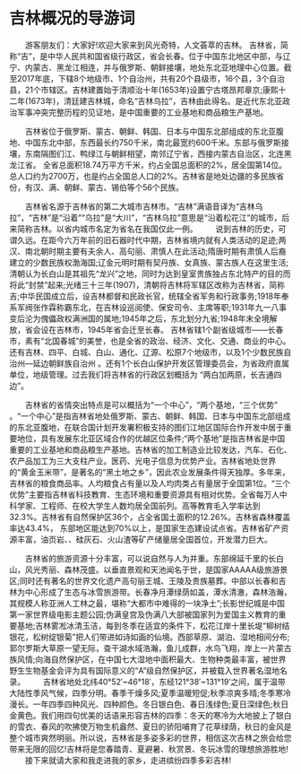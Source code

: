 # 吉林概况的导游词
　　游客朋友们：大家好!欢迎大家来到风光奇特，人文荟萃的吉林。 
吉林省，简称“吉”，是中华人民共和国省级行政区，省会长春。位于中国东北地区中部，与辽宁、内蒙古、黑龙江相连，并与俄罗斯、朝鲜接壤，地处东北亚地理中心位置。截至2017年底，下辖8个地级市、1个自治州，共有20个县级市，16个县，3个自治县，21个市辖区。吉林建置始于清顺治十年(1653年)设置宁古塔昂邦章京;康熙十二年(1673年)，清廷建吉林城，命名“吉林乌拉”，吉林由此得名。是近代东北亚政治军事冲突完整历程的见证地，是中国重要的工业基地和商品粮生产基地。

　　吉林省位于俄罗斯、蒙古、朝鲜、韩国、日本与中国东北部组成的东北亚腹地、中国东北中部，东西最长约750千米，南北最宽约600千米。东部与俄罗斯接壤，东南隔图们江、鸭绿江与朝鲜相望，南邻辽宁省，西接内蒙古自治区，北连黑龙江省。
全省总面积18.74万平方千米，约占全国总面积的2%，居全国第14位。总人口约为2700万，也是约占全国总人口的2%。吉林省是地处边疆的多民族省份，有汉、满、朝鲜、蒙古、锡伯等个56个民族。

　　吉林省名源于吉林省的第二大城市吉林市。“吉林”满语音译为“吉林乌拉”，“吉林”是“沿着”“乌拉”是“大川”，“吉林乌拉”意思是“沿着松花江”的城市，后来简称吉林。以省内城市名定为省名在我国仅此一例。
　　说到吉林的历史，可谓久远。在距今六万年前的旧石器时代中期，吉林省境内就有人类活动的足迹;两汉、南北朝时期主要有夫余人、高句丽、肃慎人在此活动;隋唐时期有肃慎人后裔建立的少数民族权渤海国;辽金元明时期有契丹族、女真族、蒙古族人在这里生活;清朝认为长白山是其祖先“龙兴”之地，同时为达到皇室贵族独占东北特产的目的而将此“封禁”起来;光绪三十三年(1907)，清朝将吉林将军辖区改称为吉林省，简称吉;中华民国成立后，设吉林都督和民政长官，统辖全省军务和行政事务;1918年奉系军阀张作霖称霸东北，在吉林设巡阅使、保安司令、主席等职;1931年九一八事变后沦为傀儡政权满洲国的属地;1945年之后，东北划分九省;1948年末全境解放，省会设在吉林市，1945年省会迁至长春。
吉林省辖1个副省级城市——长春市，素有“北国春城”的美誉，也是全省的政治、经济、文化、交通、商业的中心。还有吉林、四平、白城、白山、通化、辽源、松原7个地级市，以及1个少数民族自治州—延边朝鲜族自治州 。还有1个长白山保护开发区管理委员会，为省政府直属单位，地级管理。过去我们将吉林省的行政区划概括为 “两白加两原，长吉通四边”。

　　吉林省的省情突出特点是可以概括为“一个中心”，“两个基地，“三个优势” 。“一个中心”是指吉林省地处俄罗斯、蒙古、朝鲜、韩国、日本与中国东北部组成的东北亚腹地，在联合国计划开发署积极支持的图们江地区国际合作开发中居于重要地位，具有发展东北亚区域合作的优越区位条件;“两个基地”是指吉林省是中国重要的工业基地和商品粮生产基地。吉林省的加工制造业比较发达，汽车、石化、农产品加工为三大支柱产业。医药、光电子信息为优势产业。吉林省地处世界的“黄金玉米带”，是著名的“黑土地之乡”，因此农业发展条件得天独厚。多年来，吉林省的粮食商品率。人均粮食占有量以及人均肉类占有量居于全国第1位。“三个优势”主要指吉林省科技教育、生态环境和重要资源具有相对优势。全省每万人中科学家、工程师、在校大学生人数均居全国前列。高等教育毛入学率达到32.3%。吉林省有自然保护区36个，占全省国土面积的12.26%。吉林省森林覆盖率达43.4%，
东部地区能达到70%以上，是国家生态建设试点省。吉林省矿产资源丰富，油页岩、、硅灰石、火山渣等矿产储量居全国首位，开发潜力巨大。

　　吉林省的旅游资源十分丰富，可以说自然与人为并重。东部绵延千里的长白山，风光秀丽、森林茂盛。以垂直景观和天池闻名于世，是国家AAAAA级旅游景区;同时还有著名的世界文化遗产高句丽王城、王陵及贵族墓葬。中部以长春和吉林为中心形成了生态与冰雪旅游带。长春净月潭绿荫如盖，潭水清澈，森林浩瀚，其规模人称亚洲人工林之最，堪称“大都市中难得的一块净土”;长影世纪城是中国第一家世界级电影主题公园;伪满皇宫及伪满八大部被国家列为爱国主义教育的重要基地;吉林雾凇冰清玉洁，每到冬季在适宜的条件下，松花江岸十里长堤“柳树结银花，松树绽银菊”把人们带进如诗如画的仙境。西部草原、湖泊、湿地相间分布;郭尔罗斯大草原一望无际，查干湖水域浩瀚，鱼儿成群，水鸟飞翔，岸上一片蒙古族风情;向海自然保护区，在中国七大湿地中面积最大、生物种类最丰富，被世界野生生物基金会评为具有国际意义的“A”级自然保护区，并被载入世界著名湿地名录。
　　吉林省地处北纬40°52′~46°18′，东经121°38′~131°19′之间，属于温带大陆性季风气候，四季分明。春季干燥多风;夏季温暖短促;秋季凉爽多晴;冬季寒冷漫长。一年四季四种风光、四种颜色。冬日银白色、春日浅绿色;夏日深绿色;秋日金黄色。我们用四句优美的话语来形容吉林的四季：冬天的寒冷为大地披上了银白的雪衣、春风的吹拂使万物生机盎然、夏日的骄阳哺育了花草绿荫，秋日的金风是整个城市爽然明丽。所以说，吉林省是多姿多彩的世界，相信这次吉林之旅会给您带来无限的回忆!吉林将是您春踏青、夏避暑、秋赏景、冬玩冰雪的理想旅游胜地!
　　接下来就请大家和我走进我的家乡，走进缤纷四季多彩吉林!